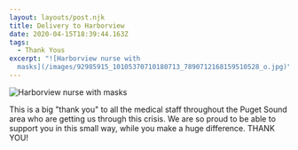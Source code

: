 ```yaml
---
layout: layouts/post.njk
title: Delivery to Harborview
date: 2020-04-15T18:39:44.163Z
tags:
  - Thank Yous
excerpt: "![Harborview nurse with
  masks](/images/92985915_10105370710180713_7890712168159510528_o.jpg)"
---
```

![Harborview nurse with masks](/images/92985915_10105370710180713_7890712168159510528_o.jpg)

This is a big "thank you" to all the medical staff throughout the Puget Sound area who are getting us through this crisis.  We are so proud to be able to support you in this small way, while you make a huge difference.  THANK YOU!